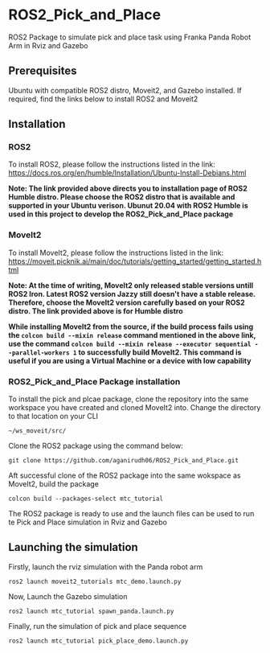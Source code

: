 # ROS2_Pick_and_Place
ROS2 Package to simulate pick and place task using Franka Panda Robot Arm in Rviz and Gazebo
## Prerequisites
Ubuntu with compatible ROS2 distro, Moveit2, and Gazebo installed. If required, find the links below to install ROS2 and Moveit2

## Installation
### ROS2
To install ROS2, please follow the instructions listed in the link: https://docs.ros.org/en/humble/Installation/Ubuntu-Install-Debians.html

**Note: The link provided above directs you to installation page of ROS2 Humble distro. Please choose the ROS2 distro that is available and supported in your Ubuntu verison. Ubunut 20.04 with ROS2 Humble is used in this project to develop the ROS2_Pick_and_Place package**

### MoveIt2
To install MoveIt2, please follow the instructions listed in the link: https://moveit.picknik.ai/main/doc/tutorials/getting_started/getting_started.html

**Note: At the time of writing, MoveIt2 only released stable versions untill ROS2 Iron. Latest ROS2 version Jazzy still doesn't have a stable release. Therefore, choose the MoveIt2 version carefully based on your ROS2 distro. The link provided above is for Humble distro**

**While installing MoveIt2 from the source, if the build process fails using the `colcon build --mixin release` command mentioned in the above link, use the command `colcon build --mixin release --executor sequential --parallel-workers 1` to successfully build MoveIt2. This command is useful if you are using a Virtual Machine or a device with low capability**

### ROS2_Pick_and_Place Package installation
To install the pick and plcae package, clone the repository into the same workspace you have created and cloned MoveIt2 into. Change the directory to that location on your CLI
```
~/ws_moveit/src/
```

Clone the ROS2 package using the command below:
```
git clone https://github.com/aganirudh06/ROS2_Pick_and_Place.git
```

Aft successful clone of the ROS2 package into the same wokspace as MoveIt2, build the package
```
colcon build --packages-select mtc_tutorial
```

The ROS2 package is ready to use and the launch files can be used to run te Pick and Place simulation in Rviz and Gazebo

## Launching the simulation

Firstly, launch the rviz simulation with the Panda robot arm
```
ros2 launch moveit2_tutorials mtc_demo.launch.py
```

Now, Launch the Gazebo simulation
```
ros2 launch mtc_tutorial spawn_panda.launch.py
```

Finally, run the simulation of pick and place sequence
```
ros2 launch mtc_tutorial pick_place_demo.launch.py
```
